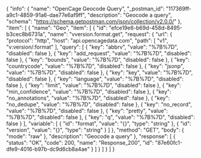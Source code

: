 {
  "info": {
    "name": "OpenCage Geocode Query",
    "_postman_id": "117369ff-a9c1-4859-91a6-dae77e6af9ff",
    "description": "Geocode a query",
    "schema": "https://schema.getpostman.com/json/collection/v2.0.0/"
  },
  "item": [
    {
      "name": "Geo",
      "item": [
        {
          "id": "efce19e6-b69d-458d-8495-b3cec8b6731a",
          "name": "vversion.format.get",
          "request": {
            "url": {
              "protocol": "http",
              "host": "api.opencagedata.com",
              "path": [
                "v1",
                "v:version/:format"
              ],
              "query": [
                {
                  "key": "abbrv",
                  "value": "%7B%7D",
                  "disabled": false
                },
                {
                  "key": "add_request",
                  "value": "%7B%7D",
                  "disabled": false
                },
                {
                  "key": "bounds",
                  "value": "%7B%7D",
                  "disabled": false
                },
                {
                  "key": "countrycode",
                  "value": "%7B%7D",
                  "disabled": false
                },
                {
                  "key": "jsonp",
                  "value": "%7B%7D",
                  "disabled": false
                },
                {
                  "key": "key",
                  "value": "%7B%7D",
                  "disabled": false
                },
                {
                  "key": "language",
                  "value": "%7B%7D",
                  "disabled": false
                },
                {
                  "key": "limit",
                  "value": "%7B%7D",
                  "disabled": false
                },
                {
                  "key": "min_confidence",
                  "value": "%7B%7D",
                  "disabled": false
                },
                {
                  "key": "no_annotations",
                  "value": "%7B%7D",
                  "disabled": false
                },
                {
                  "key": "no_dedupe",
                  "value": "%7B%7D",
                  "disabled": false
                },
                {
                  "key": "no_record",
                  "value": "%7B%7D",
                  "disabled": false
                },
                {
                  "key": "pretty",
                  "value": "%7B%7D",
                  "disabled": false
                },
                {
                  "key": "q",
                  "value": "%7B%7D",
                  "disabled": false
                }
              ],
              "variable": [
                {
                  "id": "format",
                  "value": "{}",
                  "type": "string"
                },
                {
                  "id": "version",
                  "value": "{}",
                  "type": "string"
                }
              ]
            },
            "method": "GET",
            "body": {
              "mode": "raw"
            },
            "description": "Geocode a query"
          },
          "response": [
            {
              "status": "OK",
              "code": 200,
              "name": "Response_200",
              "id": "87e60fc1-dfe9-4016-b97b-dc9d6cb8a4ae"
            }
          ]
        }
      ]
    }
  ]
}